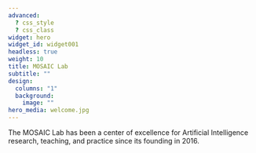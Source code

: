 ```yaml
---
advanced:
  ? css_style
  ? css_class
widget: hero
widget_id: widget001
headless: true
weight: 10
title: MOSAIC Lab
subtitle: ""
design:
  columns: "1"
  background:
    image: ""
hero_media: welcome.jpg
---
```

The MOSAIC Lab has been a center of excellence for Artificial Intelligence research, teaching, and practice since its founding in 2016.